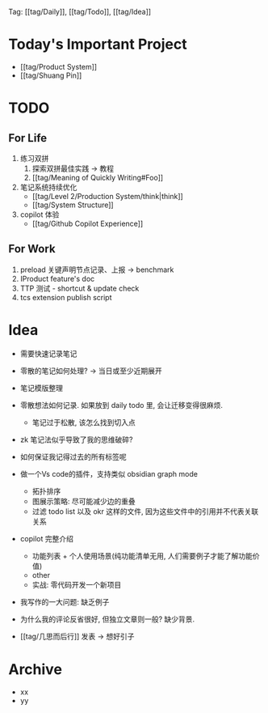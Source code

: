 Tag: [[tag/Daily]], [[tag/Todo]], [[tag/Idea]]

# Today's Important Project
- [[tag/Product System]]
- [[tag/Shuang Pin]]

# TODO
## For Life
1. 练习双拼
	1. 探索双拼最佳实践 -> 教程
	2. [[tag/Meaning of Quickly Writing#Foo]]
2. 笔记系统持续优化
	- [[tag/Level 2/Production System/think|think]]
	- [[tag/System Structure]]
3. copilot 体验
    - [[tag/Github Copilot Experience]]

## For Work
1. preload 关键声明节点记录、上报 -> benchmark
2. IProduct feature's doc
3. TTP 测试 - shortcut & update check
4. tcs extension publish script

# Idea
- 需要快速记录笔记
- 零散的笔记如何处理? -> 当日或至少近期展开
- 笔记模版整理
- 零散想法如何记录. 如果放到 daily todo 里, 会让迁移变得很麻烦.
  - 笔记过于松散, 该怎么找到切入点
- zk 笔记法似乎导致了我的思维破碎?
- 如何保证我记得过去的所有标签呢

- 做一个Vs code的插件，支持类似 obsidian graph mode
  - 拓扑排序
  - 图展示策略: 尽可能减少边的重叠
  - 过滤 todo list 以及 okr 这样的文件, 因为这些文件中的引用并不代表关联关系

- copilot 完整介绍
  - 功能列表 + 个人使用场景(纯功能清单无用, 人们需要例子才能了解功能价值)
  - other
  - 实战: 零代码开发一个新项目

- 我写作的一大问题: 缺乏例子
- 为什么我的评论反省很好, 但独立文章则一般? 缺少背景.
- [[tag/几思而后行]] 发表 -> 想好引子

# Archive
- xx
- yy
